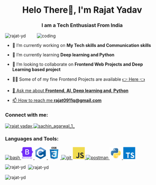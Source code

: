 <h1 align="center">Helo There👋, I'm Rajat Yadav</h1>
<h3 align="center">I am a Tech Enthusiast From India</h3>
<img align="right" alt="coding" width="400" src="https://img.etimg.com/thumb/width-1200,height-900,imgsize-638053,resizemode-75,msid-84146083/prime/technology-and-startups/booting-up-developer-economy-how-tech-startups-are-helping-coders-build-and-test-software-faster.jpg">
<p align="left">
  <img src="https://komarev.com/ghpvc/?username=rajat-yd&label=Profile%20views&color=0e75b6&style=flat" alt="rajat-yd" />
</p>

- 🔭 I’m currently working on **My Tech skills and Communication skills**

- 🌱 I’m currently learning **Deep learning and Python**

- 👯 I’m looking to collaborate on **Frontend Web Projects and Deep Learning based project**

- 👨‍💻 Some of of my fine Frontend Projects are available
<a href = https://all-projects005.netlify.app/>👉 Here 👈</h>

- 💬 Ask me about **Frontend, AI, Deep learning and, Python**

- 📫 How to reach me **rajat0911q@gmail.com**

<h3 align="left">Connect with me:</h3>
<p align="left">
<a href="https://linkedin.com/in/rajat yadav" target="blank">
  <img align="center" src="https://raw.githubusercontent.com/rahuldkjain/github-profile-readme-generator/master/src/images/icons/Social/linked-in-alt.svg" alt="rajat yadav" height="30" width="40" />
</a>
<a href="https://www.instagram.com/raj_atyd24/" target="blank">
  <img align="center" src="https://raw.githubusercontent.com/rahuldkjain/github-profile-readme-generator/master/src/images/icons/Social/instagram.svg" alt="sachin_agarwal_1_" height="30" width="40" />
</a>
</p>

<h3 align="left">Languages and Tools:</h3>
<p align="left">
  <a href="https://www.gnu.org/software/bash/" target="_blank" rel="noreferrer">
    <img src="https://www.vectorlogo.zone/logos/gnu_bash/gnu_bash-icon.svg" alt="bash" width="40" height="40"/>
  </a>
  <a href="https://getbootstrap.com" target="_blank" rel="noreferrer">
    <img src="https://raw.githubusercontent.com/devicons/devicon/master/icons/bootstrap/bootstrap-plain-wordmark.svg" alt="bootstrap" width="40" height="40"/>
  </a>
  <a href="https://www.cprogramming.com/" target="_blank" rel="noreferrer">
    <img src="https://raw.githubusercontent.com/devicons/devicon/master/icons/c/c-original.svg" alt="c" width="40" height="40"/>
  </a>
  <a href="https://www.w3schools.com/css/" target="_blank" rel="noreferrer">
    <img src="https://raw.githubusercontent.com/devicons/devicon/master/icons/css3/css3-original-wordmark.svg" alt="css3" width="40" height="40"/>
  </a>
  <a href="https://git-scm.com/" target="_blank" rel="noreferrer">
    <img src="https://www.vectorlogo.zone/logos/git-scm/git-scm-icon.svg" alt="git" width="40" height="40"/>
  </a>
  <a href="https://developer.mozilla.org/en-US/docs/Web/JavaScript" target="_blank" rel="noreferrer">
    <img src="https://raw.githubusercontent.com/devicons/devicon/master/icons/javascript/javascript-original.svg" alt="javascript" width="40" height="40"/>
  </a>
  <a href="https://postman.com" target="_blank" rel="noreferrer">
    <img src="https://www.vectorlogo.zone/logos/getpostman/getpostman-icon.svg" alt="postman" width="40" height="40"/>
  </a>
  <a href="https://www.python.org" target="_blank" rel="noreferrer">
    <img src="https://raw.githubusercontent.com/devicons/devicon/master/icons/python/python-original.svg" alt="python" width="40" height="40"/>
  </a>
  <a href="https://www.typescriptlang.org/" target="_blank" rel="noreferrer">
    <img src="https://raw.githubusercontent.com/devicons/devicon/master/icons/typescript/typescript-original.svg" alt="typescript" width="40" height="40"/>
  </a>
</p>

<p>
  <img align="left" src="https://github-readme-stats.vercel.app/api/top-langs?username=rajat-yd&show_icons=true&locale=en&layout=compact" alt="rajat-yd" />
</p>

<p>&nbsp;
  <img align="center" src="https://github-readme-stats.vercel.app/api?username=rajat-yd&show_icons=true&locale=en" alt="rajat-yd" />
</p>

<p>
  <img align="center" src="https://github-readme-streak-stats.herokuapp.com/?user=rajat-yd&" alt="rajat-yd" />
</p>
